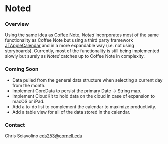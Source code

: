 # Noted

### Overview
Using the same idea as [Coffee Note](https://github.com/cdsciavolino/CoffeeNote), *Noted* incorporates most of the same functionality as Coffee Note but using a third party framework [JTAppleCalendar](https://patchthecode.github.io) and in a more expandable way (i.e. not using storyboards). Currently, most of the functionality is still being implemented slowly but surely as *Noted* catches up to Coffee Note in complexity.

### Coming Soon
- Data pulled from the general data structure when selecting a current day from the month.
- Implement CoreData to persist the primary Date -> String map. 
- Implement CloudKit to hold data on the cloud in case of expansion to macOS or iPad.
- Add a to-do list to complement the calendar to maximize productivity.
- Add a table view for all of the data stored in the calendar.

### Contact
Chris Sciavolino
cds253@cornell.edu
